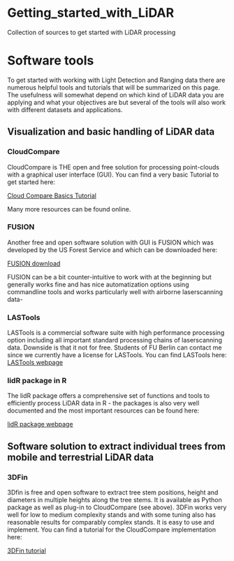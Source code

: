 # Getting_started_with_LiDAR
Collection of sources to get started with LiDAR processing

# Software tools

To get started with working with Light Detection and Ranging data there are numerous helpful tools and tutorials that will be summarized on this page. The usefulness will somewhat depend on which kind of LiDAR data you are applying and what your objectives are but several of the tools will also work with different datasets and applications.

## Visualization and basic handling of LiDAR data

### CloudCompare

CloudCompare is THE open and free solution for processing point-clouds with a graphical user interface (GUI). You can find a very basic Tutorial to get started here: 

[Cloud Compare Basics Tutorial](https://github.com/fabianfassnacht/CloudCompare_Basics_1/blob/main/1_cloud_compare_basics.md)

Many more resources can be found online.

### FUSION

Another free and open software solution with GUI is FUSION which was developed by the US Forest Service and which can be downloaded here:

[FUSION download](http://forsys.sefs.uw.edu/fusion/fusionlatest.html)

FUSION can be a bit counter-intuitive to work with at the beginning but generally works fine and has nice automatization options using commandline tools and works particularly well with airborne laserscanning data-

### LASTools

LASTools is a commercial software suite with high performance processing option including all important standard processing chains of laserscanning data. Downside is that it not for free. Students of FU Berlin can contact me since we currently have a license for LASTools. You can find LASTools here: [LASTools webpage](https://lastools.github.io/)

### lidR package in R

The lidR package offers a comprehensive set of functions and tools to efficiently process LiDAR data in R - the packages is also very well documented and the most important resources can be found here:

[lidR package webpage](https://r-lidar.github.io/lidRbook/)


## Software solution to extract individual trees from mobile and terrestrial LiDAR data

### 3DFin

3Dfin is free and open software to extract tree stem positions, height and diameters in multiple heights along the tree stems. It is available as Python package as well as plug-in to CloudCompare (see above). 3DFin works very well for low to medium complexity stands and with some tuning also has reasonable results for comparably complex stands. It is easy to use and implement. You can find a tutorial for the CloudCompare implementation here:

[3DFin tutorial](https://github.com/fabianfassnacht/Cloud_Compare_3DFin/blob/main/1_3Dfin_cloudcompare.md)


### 







